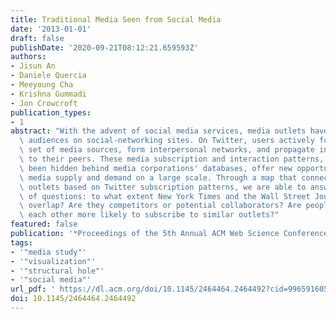 ```yaml
---
title: Traditional Media Seen from Social Media
date: '2013-01-01'
draft: false
publishDate: '2020-09-21T08:12:21.659593Z'
authors:
- Jisun An
- Daniele Quercia
- Meeyoung Cha
- Krishna Gummadi
- Jon Crowcroft
publication_types:
- 1
abstract: "With the advent of social media services, media outlets have started reaching\
  \ audiences on social-networking sites. On Twitter, users actively follow a wide\
  \ set of media sources, form interpersonal networks, and propagate interesting stories\
  \ to their peers. These media subscription and interaction patterns, which had previously\
  \ been hidden behind media corporations' databases, offer new opportunities to understand\
  \ media supply and demand on a large scale. Through a map that connects 77 media\
  \ outlets based on Twitter subscription patterns, we are able to answer a variety\
  \ of questions: to what extent New York Times and the Wall Street Journal readers\
  \ overlap? Are they competitors or potential collaborators? Are people who know\
  \ each other more likely to subscribe to similar outlets?"
featured: false
publication: '*Proceedings of the 5th Annual ACM Web Science Conference (WebSci)*'
tags:
- '"media study"'
- '"visualization"'
- '"structural hole"'
- '"social media"'
url_pdf: ' https://dl.acm.org/doi/10.1145/2464464.2464492?cid=99659160512'
doi: 10.1145/2464464.2464492
---
```


